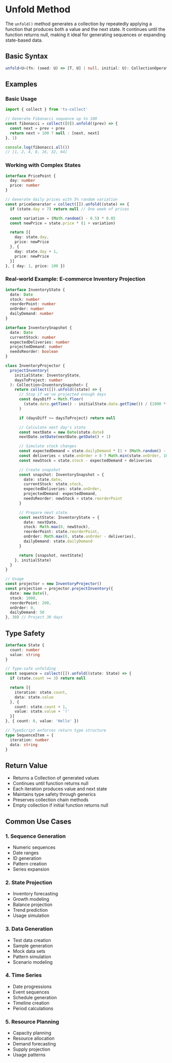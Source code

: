 # Unfold Method

The `unfold()` method generates a collection by repeatedly applying a function that produces both a value and the next state. It continues until the function returns null, making it ideal for generating sequences or expanding state-based data.

## Basic Syntax

```typescript
unfold<U>(fn: (seed: U) => [T, U] | null, initial: U): CollectionOperations<T>
```

## Examples

### Basic Usage

```typescript
import { collect } from 'ts-collect'

// Generate Fibonacci sequence up to 100
const fibonacci = collect([0]).unfold((prev) => {
  const next = prev + prev
  return next > 100 ? null : [next, next]
}, 1)

console.log(fibonacci.all())
// [1, 2, 4, 8, 16, 32, 64]
```

### Working with Complex States

```typescript
interface PricePoint {
  day: number
  price: number
}

// Generate daily prices with 5% random variation
const priceGenerator = collect([]).unfold((state) => {
  if (state.day > 7) return null // One week of prices

  const variation = (Math.random() - 0.5) * 0.05
  const newPrice = state.price * (1 + variation)

  return [{
    day: state.day,
    price: newPrice
  }, {
    day: state.day + 1,
    price: newPrice
  }]
}, { day: 1, price: 100 })
```

### Real-world Example: E-commerce Inventory Projection

```typescript
interface InventoryState {
  date: Date
  stock: number
  reorderPoint: number
  onOrder: number
  dailyDemand: number
}

interface InventorySnapshot {
  date: Date
  currentStock: number
  expectedDeliveries: number
  projectedDemand: number
  needsReorder: boolean
}

class InventoryProjector {
  projectInventory(
    initialState: InventoryState,
    daysToProject: number
  ): Collection<InventorySnapshot> {
    return collect([]).unfold((state) => {
      // Stop if we've projected enough days
      const daysDiff = Math.floor(
        (state.date.getTime() - initialState.date.getTime()) / (1000 * 60 * 60 * 24)
      )

      if (daysDiff >= daysToProject) return null

      // Calculate next day's state
      const nextDate = new Date(state.date)
      nextDate.setDate(nextDate.getDate() + 1)

      // Simulate stock changes
      const expectedDemand = state.dailyDemand * (1 + (Math.random() - 0.5) * 0.2)
      const deliveries = state.onOrder > 0 ? Math.min(state.onOrder, 100) : 0
      const newStock = state.stock - expectedDemand + deliveries

      // Create snapshot
      const snapshot: InventorySnapshot = {
        date: state.date,
        currentStock: state.stock,
        expectedDeliveries: state.onOrder,
        projectedDemand: expectedDemand,
        needsReorder: newStock < state.reorderPoint
      }

      // Prepare next state
      const nextState: InventoryState = {
        date: nextDate,
        stock: Math.max(0, newStock),
        reorderPoint: state.reorderPoint,
        onOrder: Math.max(0, state.onOrder - deliveries),
        dailyDemand: state.dailyDemand
      }

      return [snapshot, nextState]
    }, initialState)
  }
}

// Usage
const projector = new InventoryProjector()
const projection = projector.projectInventory({
  date: new Date(),
  stock: 1000,
  reorderPoint: 200,
  onOrder: 0,
  dailyDemand: 50
}, 30) // Project 30 days
```

## Type Safety

```typescript
interface State {
  count: number
  value: string
}

// Type-safe unfolding
const sequence = collect([]).unfold((state: State) => {
  if (state.count >= 3) return null

  return [{
    iteration: state.count,
    data: state.value
  }, {
    count: state.count + 1,
    value: state.value + '!'
  }]
}, { count: 0, value: 'Hello' })

// TypeScript enforces return type structure
type SequenceItem = {
  iteration: number
  data: string
}
```

## Return Value

- Returns a Collection of generated values
- Continues until function returns null
- Each iteration produces value and next state
- Maintains type safety through generics
- Preserves collection chain methods
- Empty collection if initial function returns null

## Common Use Cases

### 1. Sequence Generation

- Numeric sequences
- Date ranges
- ID generation
- Pattern creation
- Series expansion

### 2. State Projection

- Inventory forecasting
- Growth modeling
- Balance projection
- Trend prediction
- Usage simulation

### 3. Data Generation

- Test data creation
- Sample generation
- Mock data sets
- Pattern simulation
- Scenario modeling

### 4. Time Series

- Date progressions
- Event sequences
- Schedule generation
- Timeline creation
- Period calculations

### 5. Resource Planning

- Capacity planning
- Resource allocation
- Demand forecasting
- Supply projection
- Usage patterns
